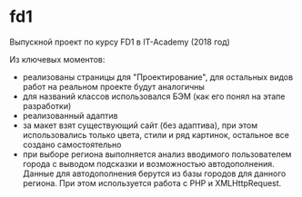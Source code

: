 # fd1
Выпускной проект по курсу FD1 в IT-Academy (2018 год)

Из ключевых моментов:
- реализованы страницы для "Проектирование", для остальных видов работ на реальном проекте будут аналогичны
- для названий классов использовался БЭМ (как его понял на этапе разработки)
- реализованный адаптив
- за макет взят существующий сайт (без адаптива), при этом использовались только цвета, стили и ряд картинок, остальное все создано самостоятельно
- при выборе региона выполняется анализ вводимого пользователем города с выводом подсказки и возможностью автодополнения. Данные для автодополнения берутся из базы городов для данного региона. При этом используется работа с PHP и XMLHttpRequest. 

